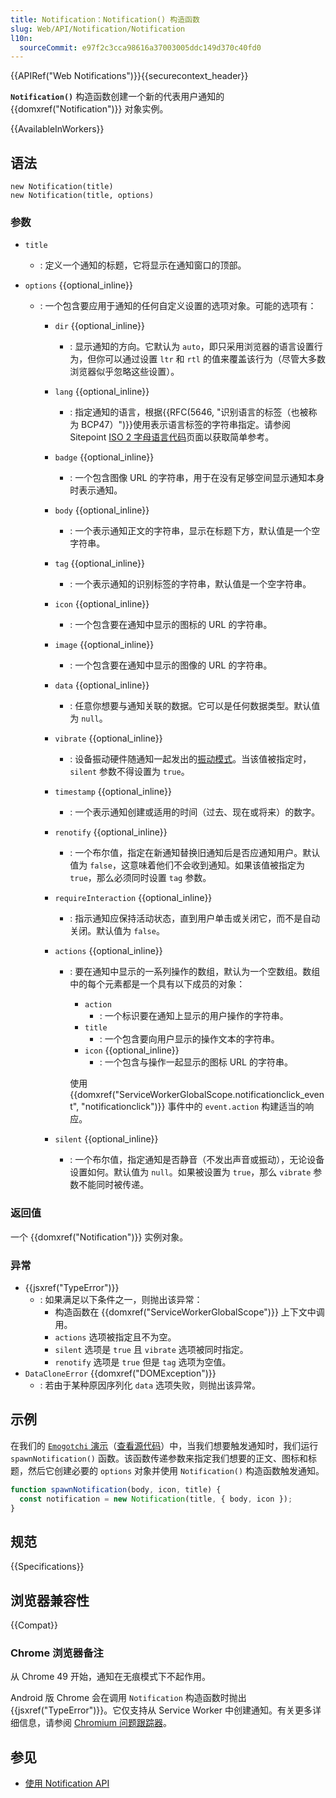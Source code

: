 ```yaml
---
title: Notification：Notification() 构造函数
slug: Web/API/Notification/Notification
l10n:
  sourceCommit: e97f2c3cca98616a37003005ddc149d370c40fd0
---
```


{{APIRef("Web Notifications")}}{{securecontext_header}}

**`Notification()`** 构造函数创建一个新的代表用户通知的 {{domxref("Notification")}} 对象实例。

{{AvailableInWorkers}}

## 语法

```js-nolint
new Notification(title)
new Notification(title, options)
```

### 参数

- `title`
  - : 定义一个通知的标题，它将显示在通知窗口的顶部。
- `options` {{optional_inline}}

  - : 一个包含要应用于通知的任何自定义设置的选项对象。可能的选项有：

    - `dir` {{optional_inline}}
      - : 显示通知的方向。它默认为 `auto`，即只采用浏览器的语言设置行为，但你可以通过设置 `ltr` 和 `rtl` 的值来覆盖该行为（尽管大多数浏览器似乎忽略这些设置）。
    - `lang` {{optional_inline}}
      - : 指定通知的语言，根据{{RFC(5646, "识别语言的标签（也被称为 BCP47）")}}使用表示语言标签的字符串指定。请参阅 Sitepoint [ISO 2 字母语言代码](https://www.sitepoint.com/iso-2-letter-language-codes/)页面以获取简单参考。
    - `badge` {{optional_inline}}
      - : 一个包含图像 URL 的字符串，用于在没有足够空间显示通知本身时表示通知。
    - `body` {{optional_inline}}
      - : 一个表示通知正文的字符串，显示在标题下方，默认值是一个空字符串。
    - `tag` {{optional_inline}}
      - : 一个表示通知的识别标签的字符串，默认值是一个空字符串。
    - `icon` {{optional_inline}}
      - : 一个包含要在通知中显示的图标的 URL 的字符串。
    - `image` {{optional_inline}}
      - : 一个包含要在通知中显示的图像的 URL 的字符串。
    - `data` {{optional_inline}}
      - : 任意你想要与通知关联的数据。它可以是任何数据类型。默认值为 `null`。
    - `vibrate` {{optional_inline}}
      - : 设备振动硬件随通知一起发出的[振动模式](/zh-CN/docs/Web/API/Vibration_API#振动模式)。当该值被指定时，`silent` 参数不得设置为 `true`。
    - `timestamp` {{optional_inline}}
      - : 一个表示通知创建或适用的时间（过去、现在或将来）的数字。
    - `renotify` {{optional_inline}}
      - : 一个布尔值，指定在新通知替换旧通知后是否应通知用户。默认值为 `false`，这意味着他们不会收到通知。如果该值被指定为 `true`，那么必须同时设置 `tag` 参数。
    - `requireInteraction` {{optional_inline}}
      - : 指示通知应保持活动状态，直到用户单击或关闭它，而不是自动关闭。默认值为 `false`。
    - `actions` {{optional_inline}}

      - : 要在通知中显示的一系列操作的数组，默认为一个空数组。数组中的每个元素都是一个具有以下成员的对象：

        - `action`
          - : 一个标识要在通知上显示的用户操作的字符串。
        - `title`
          - : 一个包含要向用户显示的操作文本的字符串。
        - `icon` {{optional_inline}}
          - : 一个包含与操作一起显示的图标 URL 的字符串。

        使用 {{domxref("ServiceWorkerGlobalScope.notificationclick_event", "notificationclick")}} 事件中的 `event.action` 构建适当的响应。

    - `silent` {{optional_inline}}
      - : 一个布尔值，指定通知是否静音（不发出声音或振动），无论设备设置如何。默认值为 `null`。如果被设置为 `true`，那么 `vibrate` 参数不能同时被传递。

### 返回值

一个 {{domxref("Notification")}} 实例对象。

### 异常

- {{jsxref("TypeError")}}
  - : 如果满足以下条件之一，则抛出该异常：
    - 构造函数在 {{domxref("ServiceWorkerGlobalScope")}} 上下文中调用。
    - `actions` 选项被指定且不为空。
    - `silent` 选项是 `true` 且 `vibrate` 选项被同时指定。
    - `renotify` 选项是 `true` 但是 `tag` 选项为空值。
- `DataCloneError` {{domxref("DOMException")}}
  - : 若由于某种原因序列化 `data` 选项失败，则抛出该异常。

## 示例

在我们的 [`Emogotchi` 演示](https://chrisdavidmills.github.io/emogotchi/)（[查看源代码](https://github.com/chrisdavidmills/emogotchi)）中，当我们想要触发通知时，我们运行 `spawnNotification()` 函数。该函数传递参数来指定我们想要的正文、图标和标题，然后它创建必要的 `options` 对象并使用 `Notification()` 构造函数触发通知。

```js
function spawnNotification(body, icon, title) {
  const notification = new Notification(title, { body, icon });
}
```

## 规范

{{Specifications}}

## 浏览器兼容性

{{Compat}}

### Chrome 浏览器备注

从 Chrome 49 开始，通知在无痕模式下不起作用。

Android 版 Chrome 会在调用 `Notification` 构造函数时抛出 {{jsxref("TypeError")}}。它仅支持从 Service Worker 中创建通知。有关更多详细信息，请参阅 [Chromium 问题跟踪器](https://crbug.com/481856)。

## 参见

- [使用 Notification API](/zh-CN/docs/Web/API/Notifications_API/Using_the_Notifications_API)
